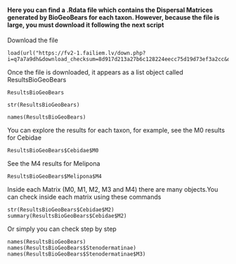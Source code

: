 #### Here you can find a .Rdata file which contains the Dispersal Matrices generated by BioGeoBears for each taxon. However, because the file is large, you must download it following the next script


Download the file 

``` 
load(url("https://fv2-1.failiem.lv/down.php?i=q7a7a9dh&download_checksum=8d917d213a27b6c128224eecc75d19d73ef3a2cc&download_timestamp=1536126729"))
```

Once the file is downloaded, it appears as a list object called ResultsBioGeoBears

```
ResultsBioGeoBears

str(ResultsBioGeoBears)

names(ResultsBioGeoBears)
```

You can explore the results for each taxon, for example, see the M0 results for Cebidae

```
ResultsBioGeoBears$Cebidae$M0
```

See the M4 results for Melipona
```
ResultsBioGeoBears$Melipona$M4
```

Inside each Matrix (M0, M1, M2, M3 and M4) there are many objects.You can check inside each matrix using these commands

```
str(ResultsBioGeoBears$Cebidae$M2)
summary(ResultsBioGeoBears$Cebidae$M2)
```

Or simply you can check step by step

```
names(ResultsBioGeoBears)
names(ResultsBioGeoBears$Stenodermatinae)
names(ResultsBioGeoBears$Stenodermatinae$M3)
```

